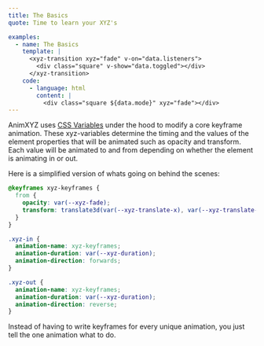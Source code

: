 ```yaml
---
title: The Basics
quote: Time to learn your XYZ's

examples:
  - name: The Basics
    template: |
      <xyz-transition xyz="fade" v-on="data.listeners">
        <div class="square" v-show="data.toggled"></div>
      </xyz-transition>
    code:
      - language: html
        content: |
          <div class="square ${data.mode}" xyz="fade"></div>
---
```


AnimXYZ uses [CSS Variables](https://developer.mozilla.org/en-US/docs/Web/CSS/--*) under the hood to modify a core keyframe animation. These xyz-variables determine the timing and the values of the element properties that will be animated such as opacity and transform. Each value will be animated to and from depending on whether the element is animating in or out.

Here is a simplified version of whats going on behind the scenes:
```css
@keyframes xyz-keyframes {
  from {
    opacity: var(--xyz-fade);
    transform: translate3d(var(--xyz-translate-x), var(--xyz-translate-y), var(--xyz-translate-z));
  }
}

.xyz-in {
  animation-name: xyz-keyframes;
  animation-duration: var(--xyz-duration);
  animation-direction: forwards;
}

.xyz-out {
  animation-name: xyz-keyframes;
  animation-duration: var(--xyz-duration);
  animation-direction: reverse;
}
```

 Instead of having to write keyframes for every unique animation, you just tell the one animation what to do.
